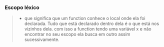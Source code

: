 ### Escopo léxico
> - que significa que um function conhece o local onde ela foi declarada. Tudo que está declarado dentro dela é o que está nos vizinhos dela. com isso a function tendo uma variável x e não encontrar no seu escopo ela busca em outro assim sucessivamente.
